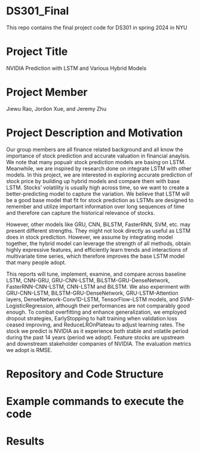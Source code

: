# DS301_Final
This repo contains the final project code for DS301 in spring 2024 in NYU
# Project Title
NVIDIA Prediction with LSTM and Various Hybrid Models
# Project Member
Jiewu Rao, Jordon Xue, and Jeremy Zhu
# Project Description and Motivation
Our group members are all finance related background and all know the importance of stock prediction and accurate valuation in financial anaylsis. We note that many popualr stock prediction models are basing on LSTM. Meanwhile, we are inspired by research done on integrate LSTM with other models. In this project, we are interested in exploring accurate prediction of stock price by building up hybrid models and compare them with base LSTM. Stocks’ volatility is usually high across time, so we want to create a better-predicting model to capture the variation. We believe that LSTM will be a good base model that fit for stock prediction as LSTMs are designed to remember and utilize important information over long sequences of time and therefore can capture the historical relevance of stocks. 

However, other models like GRU, CNN, BiLSTM, FasterRNN, SVM, etc. may present different strengths. They might not look directly as useful as LSTM does in stock prediction. However, we assume by integrating model together, the hybrid model can leverage the strength of all methods, obtain highly expressive features, and efficiently learn trends and interactions of multivariate time series, which therefore improves the base LSTM model that many people adopt. 

This reports will tune, implement, examine, and compare across baseline LSTM, CNN-GRU, GRU-CNN-LSTM, BiLSTM-GRU-DenseNetwork, FasterRNN-CNN-LSTM, CNN-LSTM and BiLSTM. We also experiment with GRU-CNN-LSTM, BiLSTM-GRU-DenseNetwork, GRU-LSTM-Attention layers, DenseNetwork-Conv1D-LSTM, TensorFlow-LSTM models, and SVM-LogisticRegression, although their performances are not comparably good enough. To combat overfitting and enhance generalization, we employed dropout strategies, EarlyStopping to halt training when validation loss ceased improving, and ReduceLROnPlateau to adjust learning rates. The stock we predict is NVIDIA as it experience both stable and volatile period during the past 14 years (period we adopt). Feature stocks are upstream and downstream stakeholder companies of NVIDIA. The evaluation metrics we adopt is RMSE.

# Repository and Code Structure


# Example commands to execute the code

# Results
